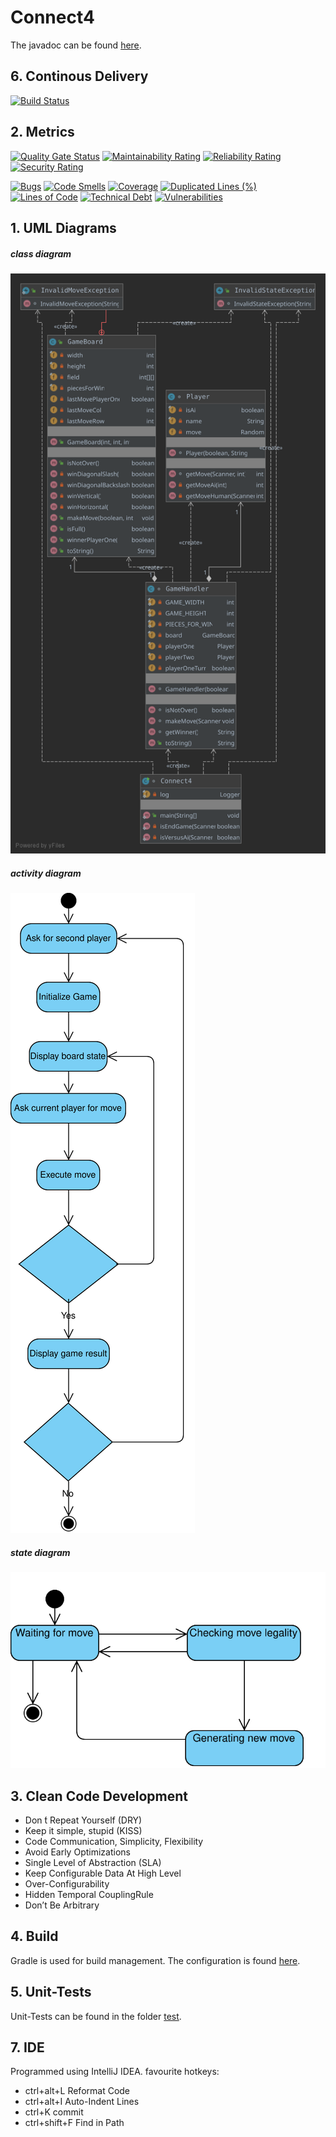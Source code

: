 # Connect4
The javadoc can be found [here](https://tobiaslory.github.io/connect4/javadoc/).
## 6. Continous Delivery
[![Build Status](https://travis-ci.org/tobiaslory/connect4.svg?branch=master)](https://travis-ci.org/tobiaslory/connect4)
## 2. Metrics
[![Quality Gate Status](https://sonarcloud.io/api/project_badges/measure?project=tobiaslory_connect4&metric=alert_status)](https://sonarcloud.io/dashboard?id=tobiaslory_connect4) [![Maintainability Rating](https://sonarcloud.io/api/project_badges/measure?project=tobiaslory_connect4&metric=sqale_rating)](https://sonarcloud.io/dashboard?id=tobiaslory_connect4) [![Reliability Rating](https://sonarcloud.io/api/project_badges/measure?project=tobiaslory_connect4&metric=reliability_rating)](https://sonarcloud.io/dashboard?id=tobiaslory_connect4) [![Security Rating](https://sonarcloud.io/api/project_badges/measure?project=tobiaslory_connect4&metric=security_rating)](https://sonarcloud.io/dashboard?id=tobiaslory_connect4)

[![Bugs](https://sonarcloud.io/api/project_badges/measure?project=tobiaslory_connect4&metric=bugs)](https://sonarcloud.io/dashboard?id=tobiaslory_connect4) [![Code Smells](https://sonarcloud.io/api/project_badges/measure?project=tobiaslory_connect4&metric=code_smells)](https://sonarcloud.io/dashboard?id=tobiaslory_connect4) [![Coverage](https://sonarcloud.io/api/project_badges/measure?project=tobiaslory_connect4&metric=coverage)](https://sonarcloud.io/dashboard?id=tobiaslory_connect4) [![Duplicated Lines (%)](https://sonarcloud.io/api/project_badges/measure?project=tobiaslory_connect4&metric=duplicated_lines_density)](https://sonarcloud.io/dashboard?id=tobiaslory_connect4) [![Lines of Code](https://sonarcloud.io/api/project_badges/measure?project=tobiaslory_connect4&metric=ncloc)](https://sonarcloud.io/dashboard?id=tobiaslory_connect4) [![Technical Debt](https://sonarcloud.io/api/project_badges/measure?project=tobiaslory_connect4&metric=sqale_index)](https://sonarcloud.io/dashboard?id=tobiaslory_connect4) [![Vulnerabilities](https://sonarcloud.io/api/project_badges/measure?project=tobiaslory_connect4&metric=vulnerabilities)](https://sonarcloud.io/dashboard?id=tobiaslory_connect4)

## 1. UML Diagrams
##### class diagram
<img src="resources/class.svg">

##### activity diagram
<img src="resources/activity.svg">

##### state diagram
<img src="resources/state.svg">

## 3. Clean Code Development
* Don ́t Repeat Yourself (DRY)
* Keep it simple, stupid (KISS)
* Code Communication, Simplicity, Flexibility
* Avoid Early Optimizations
* Single Level of Abstraction (SLA)
* Keep Configurable Data At High Level
* Over-Configurability
* Hidden Temporal CouplingRule
* Don’t Be Arbitrary
## 4. Build
Gradle is used for build management. The configuration is found [here](./gradle.build).
## 5. Unit-Tests
Unit-Tests can be found in the folder [test](./test/org/connect4).
## 7. IDE
Programmed using IntelliJ IDEA. favourite hotkeys:
* ctrl+alt+L Reformat Code
* ctrl+alt+I Auto-Indent Lines
* ctrl+K commit
* ctrl+shift+F Find in Path
